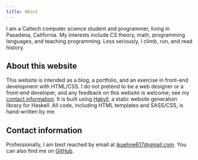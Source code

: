 ```yaml
---
title: About
---
```


I am a Caltech computer science student and programmer, living in Pasadena,
California.  My interests include CS theory, math, programming languages, and
teaching programming.  Less seriously, I climb, run, and read history.

About this website
------------------

This website is intended as a blog, a portfolio, and an exercise in front-end
development with HTML/CSS.  I do not pretend to be a web designer or a front-end
developer, and any feedback on this website is welcome; see my [contact
information](contact.html).  It is built using
[Hakyll](http://jaspervdj.be/hakyll), a static website generation library for
Haskell.  All code, including HTML templates and SASS/CSS, is hand-written by
me.

Contact information
-------------------

Professionally, I am best reached by email at
[ikuehne617@gmail.com](ikuehne617@gmail.com).  You can also find me on [GitHub].

[GitHub]: https://www.github.com/ikuehne
